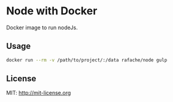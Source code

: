 # Node with Docker

Docker image to run nodeJs.

## Usage

```bash
docker run --rm -v /path/to/project/:/data rafache/node gulp
```

## License

MIT: http://mit-license.org
